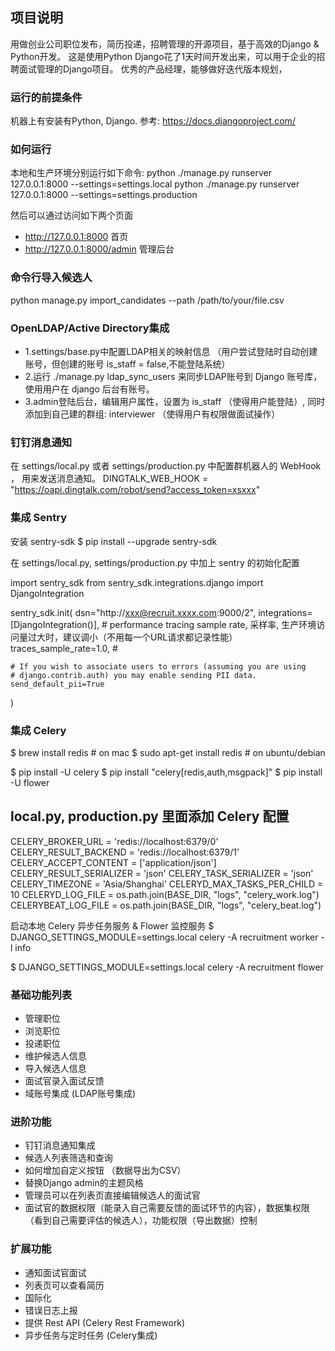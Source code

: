 ## 项目说明

用做创业公司职位发布，简历投递，招聘管理的开源项目，基于高效的Django & Python开发。
这是使用Python Django花了1天时间开发出来，可以用于企业的招聘面试管理的Django项目。
优秀的产品经理，能够做好迭代版本规划，

### 运行的前提条件

机器上有安装有Python, Django. 参考:
https://docs.djangoproject.com/

### 如何运行
本地和生产环境分别运行如下命令:
python ./manage.py runserver 127.0.0.1:8000 --settings=settings.local
python ./manage.py runserver 127.0.0.1:8000 --settings=settings.production

然后可以通过访问如下两个页面 
* http://127.0.0.1:8000 首页
* http://127.0.0.1:8000/admin 管理后台

### 命令行导入候选人

python manage.py import_candidates --path /path/to/your/file.csv

### OpenLDAP/Active Directory集成
* 1.settings/base.py中配置LDAP相关的映射信息 （用户尝试登陆时自动创建账号，但创建的账号 is_staff = false,不能登陆系统）
* 2.运行 ./manage.py ldap_sync_users 来同步LDAP账号到 Django 账号库， 使用用户在 django 后台有账号。
* 3.admin登陆后台，编辑用户属性，设置为 is_staff （使得用户能登陆）, 同时添加到自己建的群组: interviewer （使得用户有权限做面试操作）

### 钉钉消息通知

在 settings/local.py 或者 settings/production.py 中配置群机器人的 WebHook ， 用来发送消息通知。
DINGTALK_WEB_HOOK = "https://oapi.dingtalk.com/robot/send?access_token=xsxxx"

### 集成 Sentry
安装 sentry-sdk
    $ pip install --upgrade sentry-sdk

在 settings/local.py, settings/production.py 中加上 sentry 的初始化配置

import sentry_sdk
from sentry_sdk.integrations.django import DjangoIntegration

sentry_sdk.init(
    dsn="http://xxx@recruit.xxxx.com:9000/2",
    integrations=[DjangoIntegration()],
    # performance tracing sample rate, 采样率, 生产环境访问量过大时，建议调小（不用每一个URL请求都记录性能）
    traces_sample_rate=1.0, # 
    
    # If you wish to associate users to errors (assuming you are using
    # django.contrib.auth) you may enable sending PII data.
    send_default_pii=True
)

### 集成 Celery

$ brew install redis  # on mac
$ sudo apt-get install redis # on ubuntu/debian

$ pip install -U celery
$ pip install "celery[redis,auth,msgpack]"
$ pip install -U flower

## local.py, production.py 里面添加 Celery 配置
CELERY_BROKER_URL = 'redis://localhost:6379/0'
CELERY_RESULT_BACKEND = 'redis://localhost:6379/1'
CELERY_ACCEPT_CONTENT = ['application/json']
CELERY_RESULT_SERIALIZER = 'json'
CELERY_TASK_SERIALIZER = 'json'
CELERY_TIMEZONE = 'Asia/Shanghai'
CELERYD_MAX_TASKS_PER_CHILD = 10
CELERYD_LOG_FILE = os.path.join(BASE_DIR, "logs", "celery_work.log")
CELERYBEAT_LOG_FILE = os.path.join(BASE_DIR, "logs", "celery_beat.log")

启动本地 Celery 异步任务服务 & Flower 监控服务
$ DJANGO_SETTINGS_MODULE=settings.local celery -A recruitment worker -l info

$ DJANGO_SETTINGS_MODULE=settings.local celery -A recruitment flower 

### 基础功能列表
* 管理职位
* 浏览职位
* 投递职位 
* 维护候选人信息
* 导入候选人信息
* 面试官录入面试反馈
* 域账号集成 (LDAP账号集成)

### 进阶功能
* 钉钉消息通知集成 
* 候选人列表筛选和查询 
* 如何增加自定义按钮 （数据导出为CSV） 
* 替换Django admin的主题风格
* 管理员可以在列表页直接编辑候选人的面试官
* 面试官的数据权限（能录入自己需要反馈的面试环节的内容），数据集权限（看到自己需要评估的候选人），功能权限（导出数据）控制

### 扩展功能 
* 通知面试官面试 
* 列表页可以查看简历
* 国际化
* 错误日志上报
* 提供 Rest API (Celery Rest Framework)
* 异步任务与定时任务 (Celery集成)
